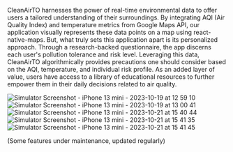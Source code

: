 CleanAirTO harnesses the power of real-time environmental data to offer users a tailored understanding of their surroundings. By integrating AQI (Air Quality Index) and temperature metrics from Google Maps API, our application visually represents these data points on a map using react-native-maps. But, what truly sets this application apart is its personalized approach. Through a research-backed questionnaire, the app discerns each user's pollution tolerance and risk level. Leveraging this data, CleanAirTO algorithmically provides precautions one should consider based on the AQI, temperature, and individual risk profile. As an added layer of value, users have access to a library of educational resources to further empower them in their daily decisions related to air quality.

![Simulator Screenshot - iPhone 13 mini - 2023-10-19 at 12 59 10](https://github.com/JRomeroRepositories/CleanAirTO-WTOHT-Hackathon/assets/93905778/88a00c85-0b54-48a4-bcb0-6874eda620a4)
![Simulator Screenshot - iPhone 13 mini - 2023-10-19 at 13 00 41](https://github.com/JRomeroRepositories/CleanAirTO-WTOHT-Hackathon/assets/93905778/2309acf5-2dec-46cd-986b-a0b2bc707423)
![Simulator Screenshot - iPhone 13 mini - 2023-10-21 at 15 40 44](https://github.com/JRomeroRepositories/CleanAirTO-WTOHT-Hackathon/assets/93905778/d1ced497-3236-4102-9d48-c088051c1f1d)
![Simulator Screenshot - iPhone 13 mini - 2023-10-21 at 15 41 35](https://github.com/JRomeroRepositories/CleanAirTO-WTOHT-Hackathon/assets/93905778/d2062342-ca62-49f0-84e8-81da8e2bf3e9)
![Simulator Screenshot - iPhone 13 mini - 2023-10-21 at 15 41 45](https://github.com/JRomeroRepositories/CleanAirTO-WTOHT-Hackathon/assets/93905778/a36aaefb-b4ed-4aea-b866-4e6b9ad16999)

(Some features under maintenance, updated regularly)
